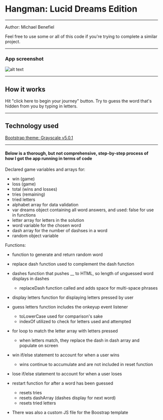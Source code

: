 <h1>Hangman: Lucid Dreams Edition</h1>
<hr></hr>
Author: Michael Benefiel

Feel free to use some or all of this code if you're trying to complete a similar project.
<hr></hr>

<h3> App screenshot </h3>

![alt text](https://raw.githubusercontent.com/mjbenefiel/Word-Guess-Game/master/assets/images/readme.jpg "Hangman")

<hr></hr>
<h2> How it works </h2>
Hit "click here to begin your journey" button. Try to guess the word that's hidden from you by typing in letters.
<hr></hr>

<h2>Technology used</h2>

[Bootstrap theme: Grayscale v5.0.1](https://startbootstrap.com/template-overviews/grayscale/)
<hr></hr>

<h4>Below is a thorough, but not comprehensive, step-by-step process of how I got the app running in terms of code</h4>

Declared game variables and arrays for:

- win (game)
- loss (game)
- total (wins and losses)
- tries (remaining)
- tried letters
- alphabet array for data validation
- var dreams object containing all word answers, and used: false for use in   functions
- letter array for letters in the solution
- word variable for the chosen word
- dash array for the number of dashses in a word
- random object variable

Functions:
- function to generate and return random word

- replace dash function used to complement the dash function

- dashes function that pushes __ to HTML, so length of unguessed word         displays in dashes
  - replaceDash function called and adds space for multi-space phrases

- display letters function for displaying letters pressed by user

- guess letters function includes the onkeyup event listener 
  - toLowerCase used for comparison's sake
  - indexOf utilized to check for letters used and attempted

- for loop to match the letter array with letters pressed
  - when letters match, they replace the dash in dash array and populate on       screen

- win if/else statement to account for when a user wins
  - wins continue to accumulate and are not included in reset function

- lose if/else statement to account for when a user loses

- restart function for after a word has been guessed
  - resets tries
  - resets dashArray (dashes display for next word)
  - resets tried letters

- There was also a custom JS file for the Boostrap template


    
